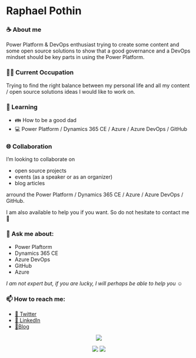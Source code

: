 # Raphael Pothin

### :coffee: About me
Power Platform & DevOps enthusiast trying to create some content and some open source solutions to show that a good governance and a DevOps mindset should be key parts in using the Power Platform.

### 👨‍💻 Current Occupation
Trying to find the right balance between my personal life and all my content / open source solutions ideas I would like to work on.

### 📖 Learning
* :family: How to be a good dad
* :computer: Power Platform / Dynamics 365 CE / Azure / Azure DevOps / GitHub

### 🌐 Collaboration
I’m looking to collaborate on 
* open source projects
* events (as a speaker or as an organizer)
* blog articles

arround the Power Platform  / Dynamics 365 CE / Azure / Azure DevOps / GitHub. 

I am also available to help you if you want. So do not hesitate to contact me :open_hands:

### 💬 Ask me about:
* Power Plaftorm
* Dynamics 365 CE
* Azure DevOps
* GitHub
* Azure

*I am not expert but, if you are lucky, I will perhaps be able to help you :relaxed:*

### 📫 How to reach me:
- [:beers: Twitter](https://twitter.com/RaphaelPothin)
- [:necktie: LinkedIn](https://www.linkedin.com/in/raphael-pothin-642bb657/?locale=en_US)
- [:newspaper:Blog](https://medium.com/rapha%C3%ABl-pothin)

<p align="center">
    <a href="#visitors" alt="Visitors">
        <img src="http://estruyf-github.azurewebsites.net/api/VisitorHit?user=rpothinf&repo=github-visitors-badge&countColorcountColor&countColor=%237B1E7A" /></a>
</p>

<p align="center">
    <a href="#followers" alt="Followers">
        <img src="https://img.shields.io/github/followers/rpothin?style=social" /></a>
    <a href="#twitterfollowers" alt="Twitter Followers">
        <img src="https://img.shields.io/twitter/follow/RaphaelPothin?style=social" /></a>
</p>
